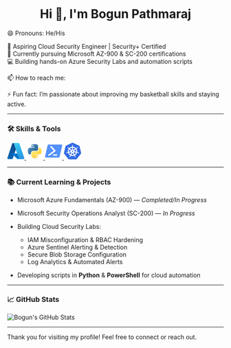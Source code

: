 <h1 align="center">Hi 👋, I'm Bogun Pathmaraj</h1>

😄 Pronouns: He/His

🔐 Aspiring Cloud Security Engineer | Security+ Certified  
🎯 Currently pursuing Microsoft AZ-900 & SC-200 certifications  
💻 Building hands-on Azure Security Labs and automation scripts

📫 How to reach me:  

⚡ Fun fact: I’m passionate about improving my basketball skills and staying active.

---

### 🛠️ Skills & Tools

<p align="left"> 
  <a href="https://azure.microsoft.com/" target="_blank" rel="noreferrer">
    <img src="https://raw.githubusercontent.com/devicons/devicon/master/icons/azure/azure-original.svg" alt="azure" width="40" height="40"/>
  </a>
  <a href="https://www.python.org/" target="_blank" rel="noreferrer">
    <img src="https://raw.githubusercontent.com/devicons/devicon/master/icons/python/python-original.svg" alt="python" width="40" height="40"/>
  </a>
  <a href="https://www.powershell.org/" target="_blank" rel="noreferrer">
    <img src="https://raw.githubusercontent.com/devicons/devicon/master/icons/powershell/powershell-original.svg" alt="powershell" width="40" height="40"/>
  </a>
  <a href="https://kubernetes.io/" target="_blank" rel="noreferrer">
    <img src="https://raw.githubusercontent.com/devicons/devicon/master/icons/kubernetes/kubernetes-plain.svg" alt="kubernetes" width="40" height="40"/>
  </a>
</p>

---

### 📚 Current Learning & Projects

- Microsoft Azure Fundamentals (AZ-900) — *Completed/In Progress*  
- Microsoft Security Operations Analyst (SC-200) — *In Progress*  
- Building Cloud Security Labs:
  - IAM Misconfiguration & RBAC Hardening  
  - Azure Sentinel Alerting & Detection  
  - Secure Blob Storage Configuration  
  - Log Analytics & Automated Alerts  

- Developing scripts in **Python** & **PowerShell** for cloud automation

---

### 📈 GitHub Stats

<img src="https://github-readme-stats.vercel.app/api?username=BogunPathmaraj&show_icons=true&theme=radical" alt="Bogun's GitHub Stats" />

---

Thank you for visiting my profile! Feel free to connect or reach out.
